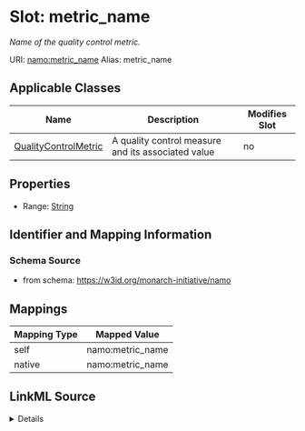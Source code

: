 

# Slot: metric_name 


_Name of the quality control metric._





URI: [namo:metric_name](https://w3id.org/monarch-initiative/namo/metric_name)
Alias: metric_name

<!-- no inheritance hierarchy -->





## Applicable Classes

| Name | Description | Modifies Slot |
| --- | --- | --- |
| [QualityControlMetric](QualityControlMetric.md) | A quality control measure and its associated value |  no  |






## Properties

* Range: [String](String.md)




## Identifier and Mapping Information






### Schema Source


* from schema: https://w3id.org/monarch-initiative/namo




## Mappings

| Mapping Type | Mapped Value |
| ---  | ---  |
| self | namo:metric_name |
| native | namo:metric_name |




## LinkML Source

<details>
```yaml
name: metric_name
description: Name of the quality control metric.
from_schema: https://w3id.org/monarch-initiative/namo
rank: 1000
alias: metric_name
owner: QualityControlMetric
domain_of:
- QualityControlMetric
range: string

```
</details>